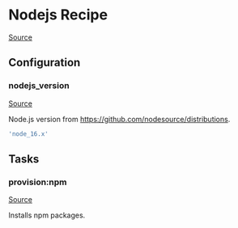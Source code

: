<!-- DO NOT EDIT THIS FILE! -->
<!-- Instead edit recipe/provision/nodejs.php -->
<!-- Then run bin/docgen -->

# Nodejs Recipe

[Source](/recipe/provision/nodejs.php)


## Configuration
### nodejs_version
[Source](https://github.com/deployphp/deployer/blob/master/recipe/provision/nodejs.php#L5)

Node.js version from https://github.com/nodesource/distributions.

```php title="Default value"
'node_16.x'
```



## Tasks

### provision:npm
[Source](https://github.com/deployphp/deployer/blob/master/recipe/provision/nodejs.php#L8)

Installs npm packages.




